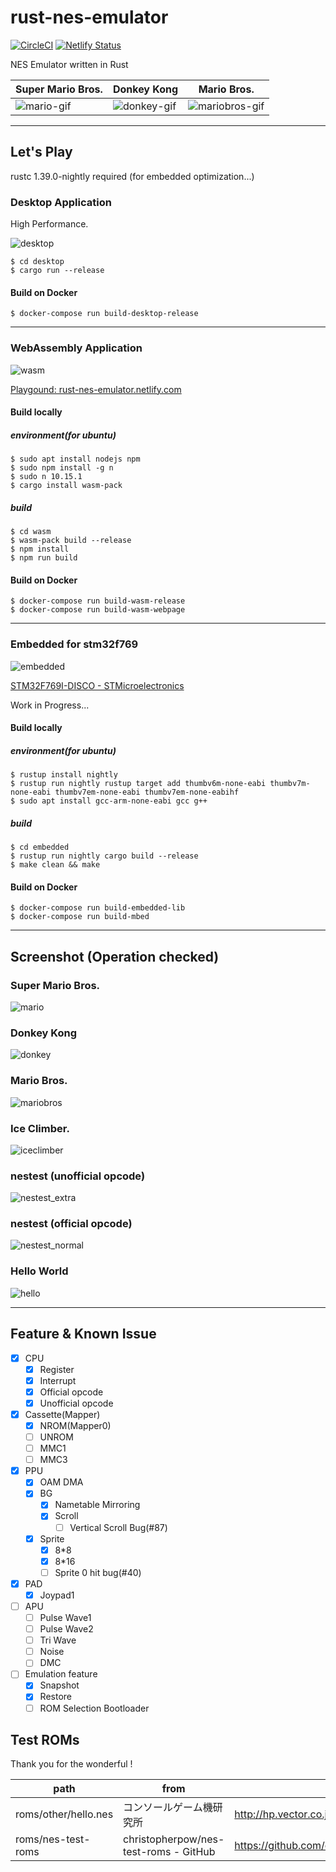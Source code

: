 # rust-nes-emulator

[![CircleCI](https://circleci.com/gh/kamiyaowl/rust-nes-emulator.svg?style=svg&circle-token=5863f12e124bd230551101e146947e7a49e5765f)](https://circleci.com/gh/kamiyaowl/rust-nes-emulator)
[![Netlify Status](https://api.netlify.com/api/v1/badges/7ae6eff9-8c7a-416a-bad7-3e78b00ad95b/deploy-status)](https://app.netlify.com/sites/rust-nes-emulator/deploys)


NES Emulator written in Rust

| Super Mario Bros. | Donkey Kong | Mario Bros. |
| - | - | - |
| ![mario-gif](https://user-images.githubusercontent.com/4300987/64512802-1bc8bd00-d322-11e9-8a70-26df62bb5ee1.gif) | ![donkey-gif](https://user-images.githubusercontent.com/4300987/64512801-1bc8bd00-d322-11e9-9e6c-0a149fb05c1b.gif) | ![mariobros-gif](https://user-images.githubusercontent.com/4300987/64917495-06dda500-d7cc-11e9-9037-f5f8bd7de061.gif) |


---


## Let's Play

rustc 1.39.0-nightly required (for embedded optimization...)

### Desktop Application

High Performance.

![desktop](https://github.com/kamiyaowl/rust-nes-emulator/blob/master/screenshot/desktop.PNG?raw=true)

```shell
$ cd desktop
$ cargo run --release
```

#### Build on Docker

```shell
$ docker-compose run build-desktop-release
```

---

### WebAssembly Application

![wasm](https://raw.githubusercontent.com/kamiyaowl/rust-nes-emulator/master/screenshot/wasm.PNG?raw=true)

[Playgound: rust-nes-emulator.netlify.com](https://rust-nes-emulator.netlify.com/)

#### Build locally

##### environment(for ubuntu)

```shell
$ sudo apt install nodejs npm
$ sudo npm install -g n
$ sudo n 10.15.1
$ cargo install wasm-pack
```

##### build

```shell
$ cd wasm
$ wasm-pack build --release
$ npm install
$ npm run build
```

#### Build on Docker

```shell
$ docker-compose run build-wasm-release
$ docker-compose run build-wasm-webpage
```


---

### Embedded for stm32f769

![embedded](https://raw.githubusercontent.com/kamiyaowl/rust-nes-emulator/master/screenshot/embedded.jpg)

[STM32F769I-DISCO - STMicroelectronics](https://www.st.com/ja/evaluation-tools/32f769idiscovery.html)

Work in Progress...

#### Build locally

##### environment(for ubuntu)

```shell
$ rustup install nightly
$ rustup run nightly rustup target add thumbv6m-none-eabi thumbv7m-none-eabi thumbv7em-none-eabi thumbv7em-none-eabihf
$ sudo apt install gcc-arm-none-eabi gcc g++
```

##### build

```shell
$ cd embedded
$ rustup run nightly cargo build --release
$ make clean && make
```

#### Build on Docker

```shell
$ docker-compose run build-embedded-lib
$ docker-compose run build-mbed
```

---

## Screenshot (Operation checked)

### Super Mario Bros.

![mario](https://raw.githubusercontent.com/kamiyaowl/rust-nes-emulator/master/screenshot/mario.bmp)

### Donkey Kong

![donkey](https://raw.githubusercontent.com/kamiyaowl/rust-nes-emulator/master/screenshot/donkey.bmp)

### Mario Bros.

![mariobros](https://raw.githubusercontent.com/kamiyaowl/rust-nes-emulator/master/screenshot/mariobros.bmp)

### Ice Climber.

![iceclimber](https://raw.githubusercontent.com/kamiyaowl/rust-nes-emulator/master/screenshot/iceclimber.bmp)

### nestest (unofficial opcode)

![nestest_extra](https://raw.githubusercontent.com/kamiyaowl/rust-nes-emulator/master/screenshot/nestest_extra.bmp)

### nestest (official opcode)

![nestest_normal](https://raw.githubusercontent.com/kamiyaowl/rust-nes-emulator/master/screenshot/nestest_normal.bmp)

### Hello World

![hello](https://raw.githubusercontent.com/kamiyaowl/rust-nes-emulator/master/screenshot/hello.bmp)

---

## Feature & Known Issue

- [x] CPU
  - [x] Register
  - [x] Interrupt
  - [x] Official opcode
  - [x] Unofficial opcode
- [x] Cassette(Mapper)
  - [x] NROM(Mapper0)
  - [ ] UNROM
  - [ ] MMC1
  - [ ] MMC3
- [x] PPU
  - [x] OAM DMA
  - [x] BG
    - [x] Nametable Mirroring
    - [x] Scroll
      - [ ] Vertical Scroll Bug(#87)
  - [x] Sprite
    - [x] 8*8
    - [x] 8*16
    - [ ] Sprite 0 hit bug(#40)
- [x] PAD
  - [x] Joypad1
- [ ] APU
  - [ ] Pulse Wave1
  - [ ] Pulse Wave2
  - [ ] Tri Wave
  - [ ] Noise
  - [ ] DMC
- [ ] Emulation feature
    - [x] Snapshot
    - [x] Restore
    - [ ] ROM Selection Bootloader
    
## Test ROMs

Thank you for the wonderful !

| path | from | url |
| ---- | ---- | --- |
| roms/other/hello.nes | コンソールゲーム機研究所 | http://hp.vector.co.jp/authors/VA042397/nes/sample.html |
| roms/nes-test-roms | christopherpow/nes-test-roms - GitHub | https://github.com/christopherpow/nes-test-roms |
